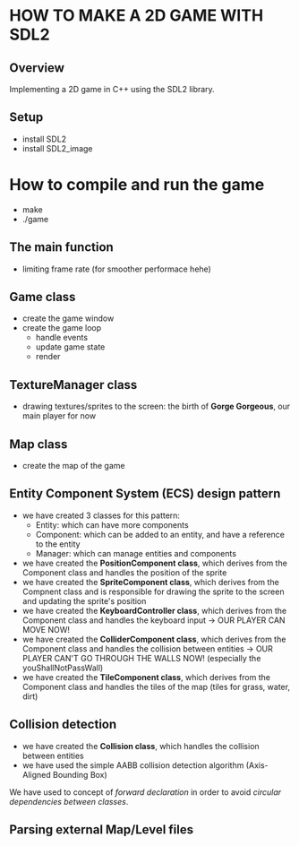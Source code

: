 HOW TO MAKE A 2D GAME WITH SDL2
===
## Overview
Implementing a 2D game in C++ using the SDL2 library.

## Setup
- install SDL2
- install SDL2_image

# How to compile and run the game
- make
- ./game

## The main function
- limiting frame rate (for smoother performace hehe)

## Game class
- create the game window
- create the game loop
  - handle events
  - update game state
  - render

## TextureManager class
- drawing textures/sprites to the screen: the birth of **Gorge Gorgeous**, our main player for now

<!-- ## GameObject class
- create player objects -->

## Map class
- create the map of the game

## Entity Component System (ECS) design pattern
- we have created 3 classes for this pattern: 
  - Entity: which can have more components
  - Component: which can be added to an entity, and have a reference to the entity
  - Manager: which can manage entities and components
- we have created the **PositionComponent class**, which derives from the Component class and handles the position of the sprite
- we have created the **SpriteComponent class**, which derives from the Compnent class and is responsible for drawing the sprite to the screen and updating the sprite's position
- we have created the **KeyboardController class**, which derives from the Component class and handles the keyboard input -> OUR PLAYER CAN MOVE NOW!
- we have created the **ColliderComponent class**, which derives from the Component class and handles the collision between entities -> OUR PLAYER CAN'T GO THROUGH THE WALLS NOW! (especially the youShallNotPassWall)
- we have created the **TileComponent class**, which derives from the Component class and handles the tiles of the map (tiles for grass, water, dirt)


## Collision detection
- we have created the **Collision class**, which handles the collision between entities
- we have used the simple AABB collision detection algorithm (Axis-Aligned Bounding Box)

We have used to concept of _forward declaration_ in order to avoid _circular dependencies between classes_.

## Parsing external Map/Level files

